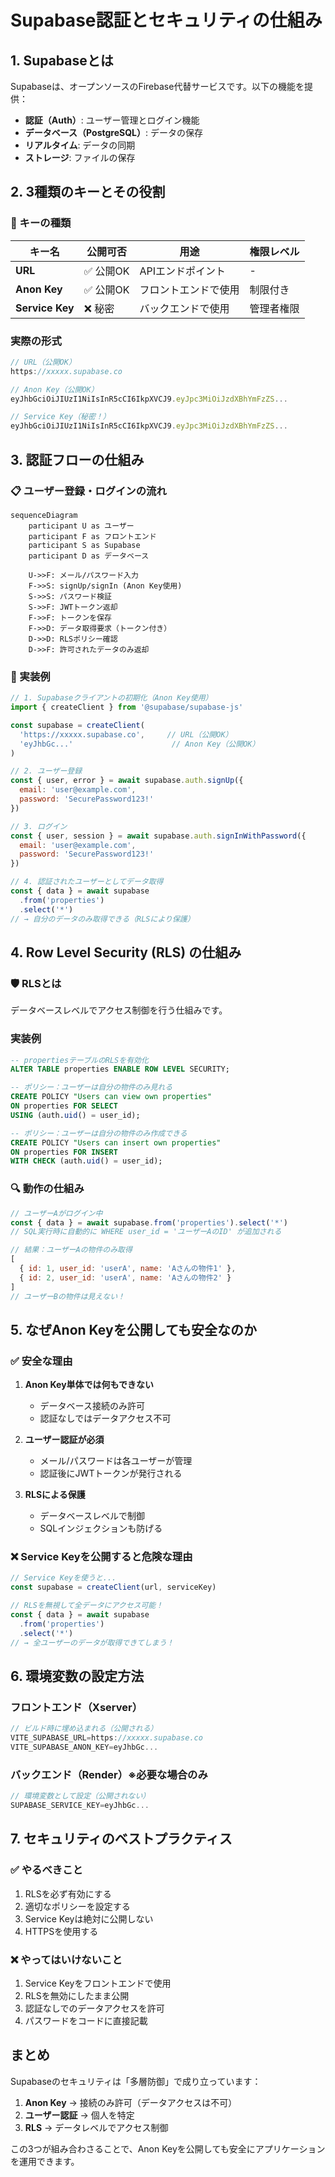 # Supabase認証とセキュリティの仕組み

## 1. Supabaseとは

Supabaseは、オープンソースのFirebase代替サービスです。以下の機能を提供：
- **認証（Auth）**: ユーザー管理とログイン機能
- **データベース（PostgreSQL）**: データの保存
- **リアルタイム**: データの同期
- **ストレージ**: ファイルの保存

## 2. 3種類のキーとその役割

### 🔑 キーの種類

| キー名 | 公開可否 | 用途 | 権限レベル |
|--------|----------|------|------------|
| **URL** | ✅ 公開OK | APIエンドポイント | - |
| **Anon Key** | ✅ 公開OK | フロントエンドで使用 | 制限付き |
| **Service Key** | ❌ 秘密 | バックエンドで使用 | 管理者権限 |

### 実際の形式
```javascript
// URL（公開OK）
https://xxxxx.supabase.co

// Anon Key（公開OK）
eyJhbGciOiJIUzI1NiIsInR5cCI6IkpXVCJ9.eyJpc3MiOiJzdXBhYmFzZS...

// Service Key（秘密！）
eyJhbGciOiJIUzI1NiIsInR5cCI6IkpXVCJ9.eyJpc3MiOiJzdXBhYmFzZS...
```

## 3. 認証フローの仕組み

### 📋 ユーザー登録・ログインの流れ

```mermaid
sequenceDiagram
    participant U as ユーザー
    participant F as フロントエンド
    participant S as Supabase
    participant D as データベース

    U->>F: メール/パスワード入力
    F->>S: signUp/signIn (Anon Key使用)
    S->>S: パスワード検証
    S->>F: JWTトークン返却
    F->>F: トークンを保存
    F->>D: データ取得要求（トークン付き）
    D->>D: RLSポリシー確認
    D->>F: 許可されたデータのみ返却
```

### 🔐 実装例

```javascript
// 1. Supabaseクライアントの初期化（Anon Key使用）
import { createClient } from '@supabase/supabase-js'

const supabase = createClient(
  'https://xxxxx.supabase.co',     // URL（公開OK）
  'eyJhbGc...'                      // Anon Key（公開OK）
)

// 2. ユーザー登録
const { user, error } = await supabase.auth.signUp({
  email: 'user@example.com',
  password: 'SecurePassword123!'
})

// 3. ログイン
const { user, session } = await supabase.auth.signInWithPassword({
  email: 'user@example.com',
  password: 'SecurePassword123!'
})

// 4. 認証されたユーザーとしてデータ取得
const { data } = await supabase
  .from('properties')
  .select('*')
// → 自分のデータのみ取得できる（RLSにより保護）
```

## 4. Row Level Security (RLS) の仕組み

### 🛡️ RLSとは
データベースレベルでアクセス制御を行う仕組みです。

### 実装例
```sql
-- propertiesテーブルのRLSを有効化
ALTER TABLE properties ENABLE ROW LEVEL SECURITY;

-- ポリシー：ユーザーは自分の物件のみ見れる
CREATE POLICY "Users can view own properties" 
ON properties FOR SELECT 
USING (auth.uid() = user_id);

-- ポリシー：ユーザーは自分の物件のみ作成できる
CREATE POLICY "Users can insert own properties" 
ON properties FOR INSERT 
WITH CHECK (auth.uid() = user_id);
```

### 🔍 動作の仕組み
```javascript
// ユーザーAがログイン中
const { data } = await supabase.from('properties').select('*')
// SQL実行時に自動的に WHERE user_id = 'ユーザーAのID' が追加される

// 結果：ユーザーAの物件のみ取得
[
  { id: 1, user_id: 'userA', name: 'Aさんの物件1' },
  { id: 2, user_id: 'userA', name: 'Aさんの物件2' }
]
// ユーザーBの物件は見えない！
```

## 5. なぜAnon Keyを公開しても安全なのか

### ✅ 安全な理由

1. **Anon Key単体では何もできない**
   - データベース接続のみ許可
   - 認証なしではデータアクセス不可

2. **ユーザー認証が必須**
   - メール/パスワードは各ユーザーが管理
   - 認証後にJWTトークンが発行される

3. **RLSによる保護**
   - データベースレベルで制御
   - SQLインジェクションも防げる

### ❌ Service Keyを公開すると危険な理由

```javascript
// Service Keyを使うと...
const supabase = createClient(url, serviceKey)

// RLSを無視して全データにアクセス可能！
const { data } = await supabase
  .from('properties')
  .select('*')
// → 全ユーザーのデータが取得できてしまう！
```

## 6. 環境変数の設定方法

### フロントエンド（Xserver）
```javascript
// ビルド時に埋め込まれる（公開される）
VITE_SUPABASE_URL=https://xxxxx.supabase.co
VITE_SUPABASE_ANON_KEY=eyJhbGc...
```

### バックエンド（Render）※必要な場合のみ
```javascript
// 環境変数として設定（公開されない）
SUPABASE_SERVICE_KEY=eyJhbGc...
```

## 7. セキュリティのベストプラクティス

### ✅ やるべきこと
1. RLSを必ず有効にする
2. 適切なポリシーを設定する
3. Service Keyは絶対に公開しない
4. HTTPSを使用する

### ❌ やってはいけないこと
1. Service Keyをフロントエンドで使用
2. RLSを無効にしたまま公開
3. 認証なしでのデータアクセスを許可
4. パスワードをコードに直接記載

## まとめ

Supabaseのセキュリティは「多層防御」で成り立っています：

1. **Anon Key** → 接続のみ許可（データアクセスは不可）
2. **ユーザー認証** → 個人を特定
3. **RLS** → データレベルでアクセス制御

この3つが組み合わさることで、Anon Keyを公開しても安全にアプリケーションを運用できます。